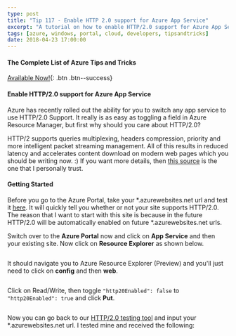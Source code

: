 ```yaml
---
type: post
title: "Tip 117 - Enable HTTP 2.0 support for Azure App Service"
excerpt: "A tutorial on how to enable HTTP/2.0 support for Azure App Service"
tags: [azure, windows, portal, cloud, developers, tipsandtricks]
date: 2018-04-23 17:00:00
---
```


#### The Complete List of Azure Tips and Tricks

[Available Now!](https://michaelcrump.net/azure-tips-and-tricks-complete-list/){: .btn .btn--success} 

#### Enable HTTP/2.0 support for Azure App Service

Azure has recently rolled out the ability for you to switch any app service to use HTTP/2.0 Support. It really is as easy as toggling a field in Azure Resource Manager, but first why should you care about HTTP/2.0?

HTTP/2 supports queries multiplexing, headers compression, priority and more intelligent packet streaming management. All of this results in reduced latency and accelerates content download on modern web pages which you should be writing now. :) If you want more details, then [this source](https://daniel.haxx.se/http2/) is the one that I personally trust. 

#### Getting Started

Before you go to the Azure Portal, take your *.azurewebsites.net url and test it [here](https://tools.keycdn.com/http2-test). It will quickly tell you whether or not your site supports HTTP/2.0. The reason that I want to start with this site is because in the future HTTP/2.0 will be automatically enabled on future *.azurewebsites.net urls.

Switch over to the **Azure Portal** now and click on **App Service** and then your existing site. Now click on **Resource Explorer** as shown below. 

<img :src="$withBase('/files/azhttp2-1.png')">

It should navigate you to Azure Resource Explorer (Preview) and you'll just need to click on **config** and then **web**. 

<img :src="$withBase('/files/azhttp2-2.png')">

Click on Read/Write, then toggle `"http20Enabled": false` to `"http20Enabled": true` and click **Put**. 

<img :src="$withBase('/files/azhttp2-3.gif')">

Now you can go back to our [HTTP/2.0 testing tool](https://daniel.haxx.se/http2/) and input your *.azurewebsites.net url. I tested mine and received the following: 

<img :src="$withBase('/files/azhttp2-4.png')">
